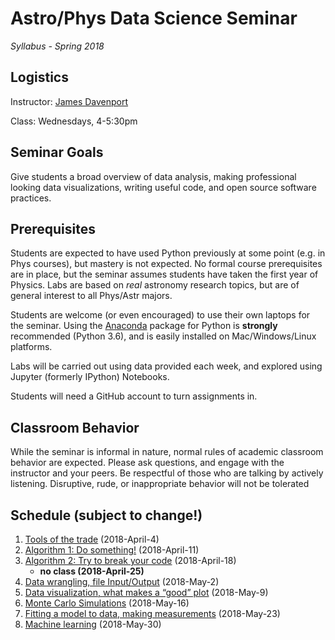 # Astro/Phys Data Science Seminar

*Syllabus - Spring 2018*



## Logistics

Instructor: [James Davenport](http://jradavenport.github.io)

Class: Wednesdays, 4-5:30pm


## Seminar Goals
Give students a broad overview of data analysis, making professional looking data visualizations, writing useful code, and open source software practices.


## Prerequisites
Students are expected to have used Python previously at some point (e.g. in Phys courses), but mastery is not expected. No formal course prerequisites are in place, but the seminar assumes students have taken the first year of Physics. Labs are based on *real* astronomy research topics, but are of general interest to all Phys/Astr majors.

Students are welcome (or even encouraged) to use their own laptops for the seminar. Using the [Anaconda](https://www.anaconda.com/download/) package for Python is **strongly** recommended (Python 3.6), and is easily installed on Mac/Windows/Linux platforms.

Labs will be carried out using data provided each week, and explored using Jupyter (formerly IPython) Notebooks.

Students will need a GitHub account to turn assignments in.


## Classroom Behavior
While the seminar is informal in nature, normal rules of academic classroom behavior are expected. Please ask questions, and engage with the instructor and your peers. Be respectful of those who are talking by actively listening. Disruptive, rude, or inappropriate behavior will not be tolerated


## Schedule (subject to change!)

1. [Tools of the trade](lab1/) (2018-April-4)
2. [Algorithm 1: Do something!](lab2/) (2018-April-11)
3. [Algorithm 2: Try to break your code](lab3/) (2018-April-18)
    - **no class (2018-April-25)**
4. [Data wrangling, file Input/Output](lab4/) (2018-May-2)
5. [Data visualization, what makes a “good” plot](lab5/) (2018-May-9)
6. [Monte Carlo Simulations](lab6/) (2018-May-16)
7. [Fitting a model to data, making measurements](lab7/) (2018-May-23)
8. [Machine learning](lab8/) (2018-May-30)

